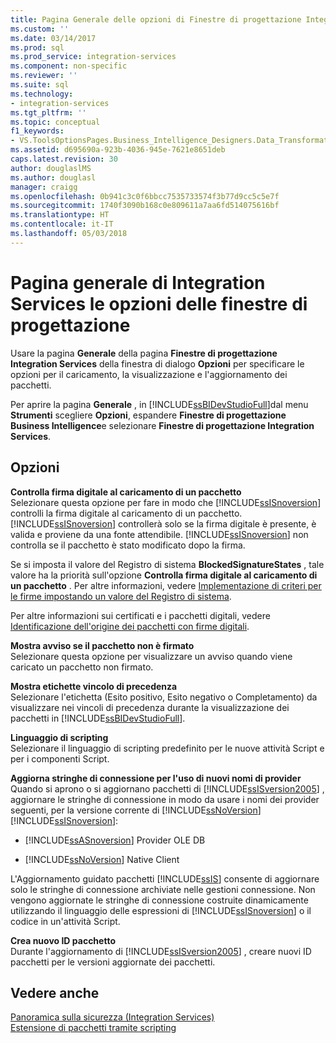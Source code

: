 ```yaml
---
title: Pagina Generale delle opzioni di Finestre di progettazione Integration Services | Microsoft Docs
ms.custom: ''
ms.date: 03/14/2017
ms.prod: sql
ms.prod_service: integration-services
ms.component: non-specific
ms.reviewer: ''
ms.suite: sql
ms.technology:
- integration-services
ms.tgt_pltfrm: ''
ms.topic: conceptual
f1_keywords:
- VS.ToolsOptionsPages.Business_Intelligence_Designers.Data_Transformation_Designers.General
ms.assetid: d695690a-923b-4036-945e-7621e8651deb
caps.latest.revision: 30
author: douglaslMS
ms.author: douglasl
manager: craigg
ms.openlocfilehash: 0b941c3c0f6bbcc7535733574f3b77d9cc5c5e7f
ms.sourcegitcommit: 1740f3090b168c0e809611a7aa6fd514075616bf
ms.translationtype: HT
ms.contentlocale: it-IT
ms.lasthandoff: 05/03/2018
---
```

# <a name="general-page-of-integration-services-designers-options"></a>Pagina generale di Integration Services le opzioni delle finestre di progettazione
  Usare la pagina **Generale** della pagina **Finestre di progettazione Integration Services** della finestra di dialogo **Opzioni** per specificare le opzioni per il caricamento, la visualizzazione e l'aggiornamento dei pacchetti.  
  
 Per aprire la pagina **Generale** , in [!INCLUDE[ssBIDevStudioFull](../includes/ssbidevstudiofull-md.md)]dal menu **Strumenti** scegliere **Opzioni**, espandere **Finestre di progettazione Business Intelligence**e selezionare **Finestre di progettazione Integration Services**.  
  
## <a name="options"></a>Opzioni  
 **Controlla firma digitale al caricamento di un pacchetto**  
 Selezionare questa opzione per fare in modo che [!INCLUDE[ssISnoversion](../includes/ssisnoversion-md.md)] controlli la firma digitale al caricamento di un pacchetto. [!INCLUDE[ssISnoversion](../includes/ssisnoversion-md.md)] controllerà solo se la firma digitale è presente, è valida e proviene da una fonte attendibile. [!INCLUDE[ssISnoversion](../includes/ssisnoversion-md.md)] non controlla se il pacchetto è stato modificato dopo la firma.  
  
 Se si imposta il valore del Registro di sistema **BlockedSignatureStates** , tale valore ha la priorità sull'opzione **Controlla firma digitale al caricamento di un pacchetto** . Per altre informazioni, vedere [Implementazione di criteri per le firme impostando un valore del Registro di sistema](../integration-services/packages/implement-a-signing-policy-by-setting-a-registry-value.md).  
  
 Per altre informazioni sui certificati e i pacchetti digitali, vedere [Identificazione dell'origine dei pacchetti con firme digitali](../integration-services/security/identify-the-source-of-packages-with-digital-signatures.md).  
  
 **Mostra avviso se il pacchetto non è firmato**  
 Selezionare questa opzione per visualizzare un avviso quando viene caricato un pacchetto non firmato.  
  
 **Mostra etichette vincolo di precedenza**  
 Selezionare l'etichetta (Esito positivo, Esito negativo o Completamento) da visualizzare nei vincoli di precedenza durante la visualizzazione dei pacchetti in [!INCLUDE[ssBIDevStudioFull](../includes/ssbidevstudiofull-md.md)].  
  
 **Linguaggio di scripting**  
 Selezionare il linguaggio di scripting predefinito per le nuove attività Script e per i componenti Script.  
  
 **Aggiorna stringhe di connessione per l'uso di nuovi nomi di provider**  
 Quando si aprono o si aggiornano pacchetti di [!INCLUDE[ssISversion2005](../includes/ssisversion2005-md.md)] , aggiornare le stringhe di connessione in modo da usare i nomi dei provider seguenti, per la versione corrente di [!INCLUDE[ssNoVersion](../includes/ssnoversion-md.md)][!INCLUDE[ssISnoversion](../includes/ssisnoversion-md.md)]:  
  
-   [!INCLUDE[ssASnoversion](../includes/ssasnoversion-md.md)] Provider OLE DB  
  
-   [!INCLUDE[ssNoVersion](../includes/ssnoversion-md.md)] Native Client  
  
 L'Aggiornamento guidato pacchetti [!INCLUDE[ssIS](../includes/ssis-md.md)] consente di aggiornare solo le stringhe di connessione archiviate nelle gestioni connessione. Non vengono aggiornate le stringhe di connessione costruite dinamicamente utilizzando il linguaggio delle espressioni di [!INCLUDE[ssISnoversion](../includes/ssisnoversion-md.md)] o il codice in un'attività Script.  
  
 **Crea nuovo ID pacchetto**  
 Durante l'aggiornamento di [!INCLUDE[ssISversion2005](../includes/ssisversion2005-md.md)] , creare nuovi ID pacchetti per le versioni aggiornate dei pacchetti.  
  
## <a name="see-also"></a>Vedere anche  
 [Panoramica sulla sicurezza &#40;Integration Services&#41;](../integration-services/security/security-overview-integration-services.md)   
 [Estensione di pacchetti tramite scripting](../integration-services/extending-packages-scripting/extending-packages-with-scripting.md)  
  
  
